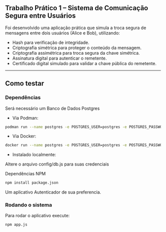 ## Trabalho Prático 1 – Sistema de Comunicação Segura entre Usuários

Foi desenvolvido uma aplicação prática que simula a troca segura de mensagens entre dois usuários (Alice e Bob), utilizando:
 - Hash para verificação de integridade.
 - Criptografia simétrica para proteger o conteúdo da mensagem.
 - Criptografia assimétrica para troca segura da chave simétrica.
 - Assinatura digital para autenticar o remetente.
 - Certificado digital simulado para validar a chave pública do remetente.

___

## Como testar

### Dependências 
Será necessário um Banco de Dados Postgres
  - Via Podman:
  ```bash
  podman run --name postgres -e POSTGRES_USER=postgres -e POSTGRES_PASSWORD=senha -e POSTGRES_DB=trabalho1 -p 5432:5432 -v /var/lib/data -d postgres
  ```
  - Via Docker:
  ```bash
  docker run --name postgres -e POSTGRES_USER=postgres -e POSTGRES_PASSWORD=senha -e POSTGRES_DB=trabalho1 -d -p 5432:5432 postgres
  ```
  - Instalado localmente:
  
  Altere o arquivo config/db.js para suas credenciais

Dependências NPM
  ```bash
  npm install package.json
  ```

Um aplicativo Autenticador de sua preferencia.

### Rodando o sistema

Para rodar o aplicativo execute:
  ```bash
  npm app.js
  ```

